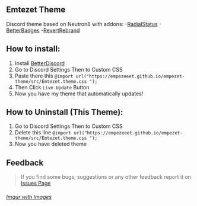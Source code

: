 ## Emtezet Theme
Discord theme based on Neutron8 with addons:
  -[RadialStatus](https://betterdiscord.app/theme/RadialStatus)
  -[BetterBadges](https://betterdiscord.app/theme/Better%20Badges)
  -[RevertRebrand](https://betterdiscord.app/theme/Revert%20Rebrand)

## How to install:
  1. Install [BetterDiscord](https://betterdiscord.app)
  2. Go to Discord Settings Then to Custom CSS
  3. Paste there this `@import url("https://empezeeet.github.io/empezet-theme/src/Emtezet.theme.css ");`
  4. Then Click `Live Update` Button
  5. Now you have my theme that automatically updates!
  
## How to Uninstall (This Theme):
  1. Go to Discord Settings Then to Custom CSS
  2. Delete this line `@import url("https://empezeeet.github.io/empezet-theme/src/Emtezet.theme.css ");`
  3. Now you have deleted theme
  
## Feedback
  > If you find some bugs, suggestions or any other feedback report it on [Issues Page](https://github.com/Empezeeet/empezet-theme/issues)
 
 
  
###### [Imgur with Images](https://imgur.com/user/Empezeeet/posts)

